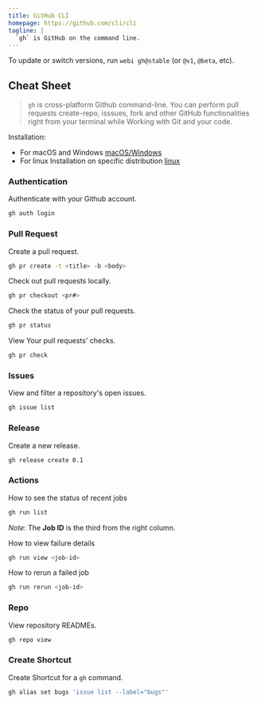 ```yaml
---
title: GitHub CLI
homepage: https://github.com/cli/cli
tagline: |
  `gh` is GitHub on the command line.
---
```


To update or switch versions, run `webi gh@stable` (or `@v1`, `@beta`, etc).

## Cheat Sheet

> `gh` is cross-platform Github command-line. You can perform pull requests
> create-repo, isssues, fork and other GitHub functionalities right from your
> terminal while Working with Git and your code.

Installation:

- For macOS and Windows
  [macOS/Windows](https://github.com/cli/cli/blob/trunk/README.md)
- For linux Installation on specific distribution
  [linux](https://github.com/cli/cli/blob/trunk/docs/install_linux.md)

### Authentication

Authenticate with your Github account.

```bash
gh auth login
```

### Pull Request

Create a pull request.

```bash
gh pr create -t <title> -b <body>
```

Check out pull requests locally.

```bash
gh pr checkout <pr#>
```

Check the status of your pull requests.

```bash
gh pr status
```

View Your pull requests' checks.

```bash
gh pr check
```

### Issues

View and filter a repository's open issues.

```bash
gh issue list
```

### Release

Create a new release.

```bash
gh release create 0.1
```

### Actions

How to see the status of recent jobs

```bash
gh run list
```

_Note_: The **Job ID** is the third from the right column.

How to view failure details

```bash
gh run view <job-id>
```

How to rerun a failed job

```bash
gh run rerun <job-id>
```

### Repo

View repository READMEs.

```bash
gh repo view
```

### Create Shortcut

Create Shortcut for a `gh` command.

```bash
gh alias set bugs 'issue list --label="bugs"'
```

